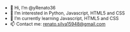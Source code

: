 - 👋 Hi, I’m @yRenato36
- 👀 I’m interested in Python, Javascript, HTML5 and CSS
- 🌱 I’m currently learning Javascript, HTML5 and CSS
- 📫 Contact me: renato.silva15948@gmail.com

<!---
yRenato36/yRenato36 is a ✨ special ✨ repository because its `README.md` (this file) appears on your GitHub profile.
You can click the Preview link to take a look at your changes.
--->
